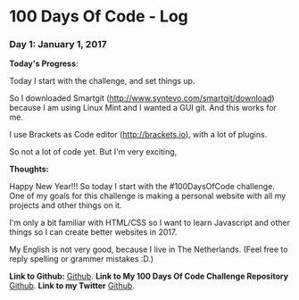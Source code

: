 # 100 Days Of Code - Log

### Day 1: January 1, 2017

**Today's Progress**: 

Today I start with the challenge, and set things up. 

So I downloaded Smartgit (http://www.syntevo.com/smartgit/download) because I am using Linux Mint and I wanted a GUI git. And this works for me. 

I use Brackets as Code editor (http://brackets.io), with a lot of plugins. 

So not a lot of code yet. But I'm very exciting, 


**Thoughts:** 

Happy New Year!!!
So today I start with the #100DaysOfCode challenge.
One of my goals for this challenge is making a personal website with all my projects and other things on it. 

I'm only a bit familiar with HTML/CSS so I want to learn Javascript and other things so I can create better websites in 2017. 

My English is not very good, because I live in The Netherlands. (Feel free to reply spelling or grammer mistakes :D.)


**Link to Github:** [Github](https://github.com/Mathingss).
**Link to My 100 Days Of Code Challenge Repository** [Github](https://github.com/Mathingss/My-100-Days-Of-Code-Challenge).
**Link to my Twitter** [Github](https://twitter.com/Mathe_Grievink).
